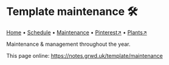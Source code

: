 # Template maintenance 🛠️

[Home](https://notes.grwd.uk/template/) • [Schedule](https://notes.grwd.uk/template/schedule) • [Maintenance](https://notes.grwd.uk/template/maintenance) • [Pinterest↗](https://pinterest.co.uk/NatureWorksGarden/) • [Plants↗](https://bit.ly/natureworks-plants)

Maintenance & management throughout the year.

This page online: <https://notes.grwd.uk/template/maintenance>
